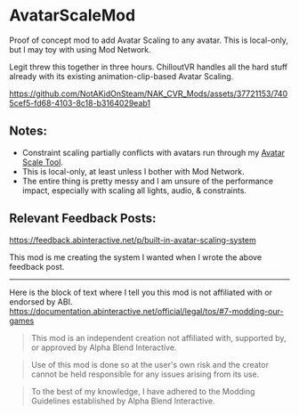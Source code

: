 # AvatarScaleMod
 
Proof of concept mod to add Avatar Scaling to any avatar. This is local-only, but I may toy with using Mod Network.

Legit threw this together in three hours. ChilloutVR handles all the hard stuff already with its existing animation-clip-based Avatar Scaling.

https://github.com/NotAKidOnSteam/NAK_CVR_Mods/assets/37721153/7405cef5-fd68-4103-8c18-b3164029eab1

## Notes:
* Constraint scaling partially conflicts with avatars run through my [Avatar Scale Tool](https://github.com/NotAKidOnSteam/AvatarScaleTool).
* This is local-only, at least unless I bother with Mod Network.
* The entire thing is pretty messy and I am unsure of the performance impact, especially with scaling all lights, audio, & constraints.

## Relevant Feedback Posts:
https://feedback.abinteractive.net/p/built-in-avatar-scaling-system

This mod is me creating the system I wanted when I wrote the above feedback post.

---

Here is the block of text where I tell you this mod is not affiliated with or endorsed by ABI. 
https://documentation.abinteractive.net/official/legal/tos/#7-modding-our-games

> This mod is an independent creation not affiliated with, supported by, or approved by Alpha Blend Interactive. 

> Use of this mod is done so at the user's own risk and the creator cannot be held responsible for any issues arising from its use.

> To the best of my knowledge, I have adhered to the Modding Guidelines established by Alpha Blend Interactive.
